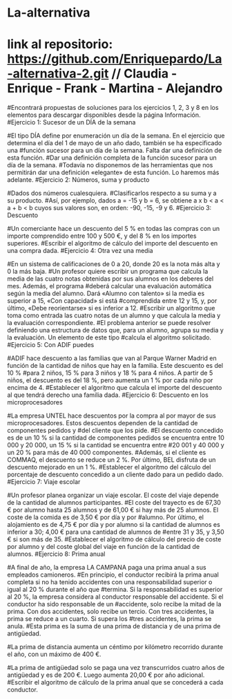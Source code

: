# La-alternativa
# link al repositorio: https://github.com/Enriquepardo/La-alternativa-2.git // Claudia - Enrique - Frank - Martina - Alejandro
#Encontrará propuestas de soluciones para los ejercicios 1, 2, 3 y 8 en los elementos para descargar disponibles desde la página Información.
#Ejercicio 1: Sucesor de un DÍA de la semana



#El tipo DÍA define por enumeración un día de la semana. En el ejercicio que determina el día del 1 de mayo de un año dado, también se ha especificado una #función sucesor para un día de la semana. Falta dar una definición de esta función.
#Dar una definición completa de la función sucesor para un día de la semana.
#Todavía no disponemos de las herramientas que nos permitirán dar una definición «elegante» de esta función. Lo haremos más adelante.
#Ejercicio 2: Números, suma y producto



#Dados dos números cualesquiera.
#Clasificarlos respecto a su suma y a su producto.
#Así, por ejemplo, dados a = -15 y b = 6, se obtiene a x b < a < a + b < b cuyos sus valores son, en orden: -90, -15, -9 y 6.
#Ejercicio 3: Descuento



#Un comerciante hace un descuento del 5 % en todas las compras con un importe comprendido entre 100 y 500 €, y del 8 % en los importes superiores.
#Escribir el algoritmo de cálculo del importe del descuento en una compra dada.
#Ejercicio 4: Otra vez una media



#En un sistema de calificaciones de 0 a 20, donde 20 es la nota más alta y 0 la más baja.
#Un profesor quiere escribir un programa que calcula la media de las cuatro notas obtenidas por sus alumnos en los deberes del mes. Además, el programa #deberá calcular una evaluación automática según la media del alumno. Dará «Alumno con talento» si la media es superior a 15, «Con capacidad» si está #comprendida entre 12 y 15, y, por último, «Debe reorientarse» si es inferior a 12.
#Escribir un algoritmo que toma como entrada las cuatro notas de un alumno y que calcula la media y la evaluación correspondiente.
#El problema anterior se puede resolver definiendo una estructura de datos que, para un alumno, agrupa su media y la evaluación. Un elemento de este tipo #calcula el algoritmo solicitado.
#Ejercicio 5: Con ADIF puedes



#ADIF hace descuento a las familias que van al Parque Warner Madrid en función de la cantidad de niños que hay en la familia. Este descuento es del 10 % #para 2 niños, 15 % para 3 niños y 18 % para 4 niños. A partir de 5 niños, el descuento es del 18 %, pero aumenta un 1 % por cada niño por encima de 4.
#Establecer el algoritmo que calcula el importe del descuento al que tendrá derecho una familia dada.
#Ejercicio 6: Descuento en los microprocesadores



#La empresa UNTEL hace descuentos por la compra al por mayor de sus microprocesadores. Estos descuentos dependen de la cantidad de componentes pedidos y #del cliente que los pide.
#El descuento concedido es de un 10 % si la cantidad de componentes pedidos se encuentra entre 10 000 y 20 000, un 15 % si la cantidad se encuentra entre #20 001 y 40 000 y un 20 % para más de 40 000 componentes.
#Además, si el cliente es COMMAQ, el descuento se reduce un 2 %. Por último, BEL disfruta de un descuento mejorado en un 1 %.
#Establecer el algoritmo del cálculo del porcentaje de descuento concedido a un cliente dado para un pedido dado.
#Ejercicio 7: Viaje escolar



#Un profesor planea organizar un viaje escolar. El coste del viaje depende de la cantidad de alumnos participantes.
#El coste del trayecto es de 67,30 € por alumno hasta 25 alumnos y de 61,00 € si hay más de 25 alumnos. El coste de la comida es de 3,50 € por día y por #alumno. Por último, el alojamiento es de 4,75 € por día y por alumno si la cantidad de alumnos es inferior a 30; 4,00 € para una cantidad de alumnos de #entre 31 y 35, y 3,50 € si son más de 35.
#Establecer el algoritmo de cálculo del precio de coste por alumno y del coste global del viaje en función de la cantidad de alumnos.
#Ejercicio 8: Prima anual



#A final de año, la empresa LA CAMPANA paga una prima anual a sus empleados camioneros.
#En principio, el conductor recibirá la prima anual completa si no ha tenido accidentes con una responsabilidad superior o igual al 20 % durante el año que #termina. Si la responsabilidad es superior al 20 %, la empresa considera al conductor responsable del accidente. Si el conductor ha sido responsable de un #accidente, solo recibe la mitad de la prima. Con dos accidentes, solo recibe un tercio. Con tres accidentes, la prima se reduce a un cuarto. Si supera los #tres accidentes, la prima se anula.
#Esta prima es la suma de una prima de distancia y de una prima de antigüedad.

#La prima de distancia aumenta un céntimo por kilómetro recorrido durante el año, con un máximo de 400 €.

#La prima de antigüedad solo se paga una vez transcurridos cuatro años de antigüedad y es de 200 €. Luego aumenta 20,00 € por año adicional.
#Escribir el algoritmo de cálculo de la prima anual que se concederá a cada conductor.
